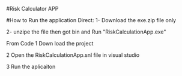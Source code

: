 
#Risk Calculator APP

#How to Run the application
 Direct:
 1- Download the exe.zip file only 
 
 2- unzipe the file then got bin and Run "RiskCalculationApp.exe"
 
 
 From Code
 1 Down load the project
 
 2 Open the RiskCalculationApp.snl file in visual studio
 
 3 Run the aplicaiton 
 
 
 
